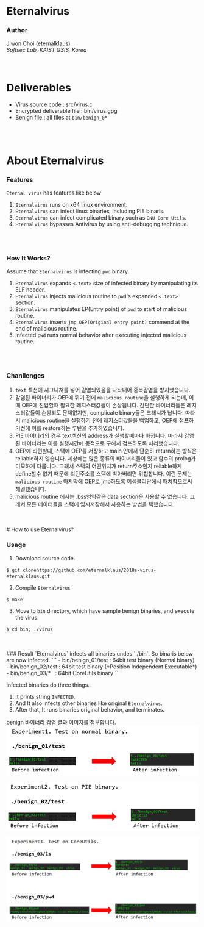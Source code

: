 # Eternalvirus
### Author
Jiwon Choi (eternalklaus)  
*Softsec Lab, KAIST GSIS, Korea*  
<br>
<br>
# Deliverables
- Virus source code : src/virus.c
- Encrypted deliverable file : bin/virus.gpg
- Benign file : all files at `bin/benign_0*`
<br>
<br>
  
# About Eternalvirus
### Features
`Eternal virus` has features like below
  
1. `Eternalvirus` runs on x64 linux environment. 
2. `Eternalvirus` can infect linux binaries, including PIE binaris.
3. `Eternalvirus` can infect complicated binary such as `GNU Core Utils`. 
4. `Eternalvirus` bypasses Antivirus by using anti-debugging technique.
<br>
<br>  
  
### How It Works?
Assume that `Eternalvirus` is infecting `pwd` binary.
1. `Eternalvirus` expands `<.text>` size of infected binary by manipulating its ELF header. 
2. `Eternalvirus` injects malicious routine to `pwd`'s expanded `<.text>` section. 
3. `Eternalvirus` manipulates EP(Entry point) of `pwd` to start of malicious routine. 
4. `Eternalvirus` inserts `jmp OEP(Original entry point)` commend at the end of malicious routine. 
5. Infected `pwd` runs normal behavior after executing injected malicious routine.
<br>
<br>

### Chanllenges
1. `text` 섹션에 시그니쳐를 넣어 감염되었음을 나타내어 중복감염을 방지했습니다. 
2. 감염된 바이너리가 OEP에 뛰기 전에 `malicious routine`을 실행하게 되는데, 이때 OEP에 진입할때 필요한 레지스터값들이 손상됩니다. 간단한 바이너리들은 레지스터값들이 손상되도 문제없지만, complicate binary들은 크래시가 납니다. 따라서 malicious routine을 실행하기 전에 레지스터값들을 백업하고, OEP에 점프하기전에 이를 restore하는 루틴을 추가하였습니다. 
3. PIE 바이너리의 경우 text섹션의 address가 실행할때마다 바뀝니다. 따라서 감염된 바이너리는 이를 실행시간에 동적으로 구해서 점프하도록 처리했습니다. 
4. OEP에 리턴할때, 스택에 OEP를 저장하고 main 안에서 단순히 return하는 방식은 reliable하지 않습니다. 세상에는 많은 종류의 바이너리들이 있고 함수의 prolog가 미묘하게 다릅니다. 그래서 스택의 어떤위치가 return주소인지 reliable하게 define할수 없기 때문에 리턴주소를 스택에 박아버리면 위헙합니다. 이런 문제는 `malicious routine` 마지막에 OEP로 jmp하도록 어셈블리단에서 패치함으로써 해결했습니다. 
5. malicious routine 에서는 .bss영역같은 data section은 사용할 수 없습니다. 그래서 모든 데이터들을 스택에 임시저장해서 사용하는 방법을 택했습니다. 
<br>
<br>  
# How to use Eternalvirus?

### Usage

1. Download source code.
```
$ git clonehttps://github.com/eternalklaus/2018s-virus-eternalklaus.git
```

2. Compile `Eternalvirus` 
```
$ make
```

3. Move to `bin` directory, which have sample benign binaries, and execute the virus. 
```
$ cd bin; ./virus
```
<br>
<br>
### Result
`Eternalvirus` infects all binaries undes `./bin`. 
So binaris below are now infected. 
```
- bin/benign_01/test : 64bit test binary (Normal binary)
- bin/benign_02/test : 64bit test binary (*Position Independent Executable*)
- bin/benign_03/*    : 64bit CoreUtils binary
```
  
Infected binaries do three things.
1. It prints string `INFECTED`. 
2. And It also infects other binaries like original `Eternalvirus`. 
3. After that, It runs binaries original behavior, and terminates.
  
benign 바이너리 감염 결과 이미지를 첨부합니다. 
![benign_01](./img/benign_01.png)  
  
![benign_02](./img/benign_02.png)  
  
![benign_03](./img/benign_03.png)  




